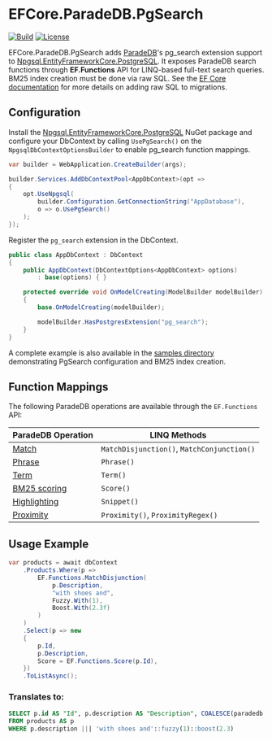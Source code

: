 # EFCore.ParadeDB.PgSearch

[![Build](https://github.com/nandor23/EFCore.ParadeDB.PgSearch/actions/workflows/build.yml/badge.svg?branch=main)](https://github.com/nandor23/EFCore.ParadeDB.PgSearch/actions/workflows/build.yml)
[![License](https://img.shields.io/github/license/nandor23/EFCore.ParadeDB.PgSearch)](https://opensource.org/license/mit)

EFCore.ParadeDB.PgSearch adds [ParadeDB](https://www.paradedb.com/)'s pg_search extension support to [Npgsql.EntityFrameworkCore.PostgreSQL](https://www.npgsql.org/efcore/index.html?tabs=onconfiguring).
It exposes ParadeDB search functions through **EF.Functions** API for LINQ-based full-text search queries. BM25 index creation must be done via raw SQL. See the [EF Core documentation](https://learn.microsoft.com/en-us/ef/core/managing-schemas/migrations/managing?tabs=dotnet-core-cli#adding-raw-sql) for more details on adding raw SQL to migrations.

## Configuration

Install the [Npgsql.EntityFrameworkCore.PostgreSQL](https://www.nuget.org/packages/Npgsql.EntityFrameworkCore.PostgreSQL/10.0.0-rc.1#readme-body-tab) NuGet package and configure your DbContext by calling `UsePgSearch()` on the `NpgsqlDbContextOptionsBuilder` to enable pg_search function mappings.

```csharp
var builder = WebApplication.CreateBuilder(args);

builder.Services.AddDbContextPool<AppDbContext>(opt =>
{
    opt.UseNpgsql(
        builder.Configuration.GetConnectionString("AppDatabase"),
        o => o.UsePgSearch()
    );
});
```

Register the `pg_search` extension in the DbContext.

```csharp
public class AppDbContext : DbContext
{
    public AppDbContext(DbContextOptions<AppDbContext> options)
        : base(options) { }

    protected override void OnModelCreating(ModelBuilder modelBuilder)
    {
        base.OnModelCreating(modelBuilder);

        modelBuilder.HasPostgresExtension("pg_search");
    }
}
```

A complete example is also available in the [samples directory](https://github.com/nandor23/EFCore.ParadeDB.PgSearch/tree/main/samples/EFCore.ParadeDB.PgSearch.Api) demonstrating PgSearch configuration and BM25 index creation.

## Function Mappings

The following ParadeDB operations are available through the `EF.Functions` API:

| ParadeDB Operation                                                | LINQ Methods                               |
|-------------------------------------------------------------------|--------------------------------------------|
| [Match](https://docs.paradedb.com/v2/full-text/match)             | `MatchDisjunction()`, `MatchConjunction()` |
| [Phrase](https://docs.paradedb.com/v2/full-text/phrase)           | `Phrase()`                                 |
| [Term](https://docs.paradedb.com/v2/full-text/term)               | `Term()`                                   |
| [BM25 scoring](https://docs.paradedb.com/v2/full-text/score)      | `Score()`                                  |
| [Highlighting](https://docs.paradedb.com/v2/full-text/highlight)  | `Snippet()`                                |
| [Proximity](https://docs.paradedb.com/v2/full-text/proximity)     | `Proximity()`, `ProximityRegex()`          |


## Usage Example

```csharp
var products = await dbContext
    .Products.Where(p =>
        EF.Functions.MatchDisjunction(
            p.Description,
            "with shoes and",
            Fuzzy.With(1),
            Boost.With(2.3f)
        )
    )
    .Select(p => new
    {
        p.Id,
        p.Description,
        Score = EF.Functions.Score(p.Id),
    })
    .ToListAsync();
```

### Translates to:

```sql
SELECT p.id AS "Id", p.description AS "Description", COALESCE(paradedb.score(p.id), 0) AS "Score"
FROM products AS p
WHERE p.description ||| 'with shoes and'::fuzzy(1)::boost(2.3)
```